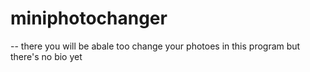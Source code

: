 # miniphotochanger
-- there you will be abale too change your photoes in this program but there's no bio yet
